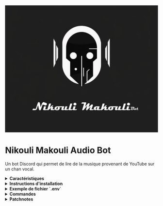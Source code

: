![Cover](https://github.com/Lumantis/BotAudio/blob/bugged-do-not-use-master/NikouliMakouli.png)

# Nikouli Makouli Audio Bot

Un bot Discord qui permet de lire de la musique provenant de YouTube sur un chan vocal.

<details>
  <summary><b>Caractéristiques</b></summary>
  
  Le bot permet de :
  
  - Rejoindre et quitter des canaux vocaux ;
  - Télécharger et lire des liens à partir de YouTube ;
  - Télécharger et lire des playlists YouTube ;
  - Mettre en pause, reprendre et passer des pistes ;


</details>

<details>
  <summary><b>Instructions d'installation</b></summary>

  1. Clonez ce dépôt
  2. Installez les dépendances en exécutant `pip install -r requirements.txt`
  3. Configurez vos variables d'environnement dans un fichier `.env` (voir exemple ci-dessous)
  4. Lancez le bot avec `python main.py`

</details>

<details>
  <summary><b>Exemple de fichier `.env`</b></summary>

  `DISCORD_TOKEN=Votre-Token-Discord`

</details>

<details>
  <summary><b>Commandes</b></summary>

  - `/lire <url>` : Fait lire une piste de musique par le bot à partir de l'URL de YouTube spécifiée
  - `/playlist <url>` : Fait lire une playlist de musique par le bot à partir de l'URL de YouTube spécifiée
  - `/quitter` : Fait quitter le canal vocal au bot
  - `/clean` : Nettoie le dossier de la playlist (nécessite des permissions de gestion des messages)
  - `/find <track_name>` : Recherche une piste sur YouTube et la met en file d'attente pour être lue

</details>

<details>
  <summary><b>Patchnotes</b></summary>
  
<details> 
  <summary><i>Version 1.0.3 (22 juin 2023) :</i></summary>

  - Optimisation de la gestion de la file d'attente : Le téléchargement de la chanson suivante est désormais effectué pendant que la chanson actuelle est en train de jouer, afin de réduire le délai de lecture.
  - Modification des options yt-dlp : Les options ont été modifiées pour télécharger directement le fichier audio au format MP3, ce qui réduit le temps de traitement et l'utilisation du CPU.
  - Ajout de la gestion des erreurs de téléchargement : En cas d'échec du téléchargement, un message est renvoyé.
  - Correction de bugs mineurs et améliorations générales.
  
  </details>

 <details> 
  <summary><i>Version 1.0.2 (15 juin 2023) :</i></summary>

  - Correction d'un bug où le bot ne se connectait pas correctement à un canal vocal lors de l'utilisation de la commande `/lire`.
  - Amélioration de la gestion des exceptions lors de l'extraction des informations de la playlist.
  - Utilisation de chemins relatifs pour les fichiers afin d'améliorer la portabilité du code.
  - Optimisation de l'utilisation des fonctions asynchrones pour les opérations d'E/S.
  - Ajout de la gestion des exceptions spécifiques lors de la connexion au canal vocal dans la commande `/lire`.
  - Utilisation de la méthode `disconnect()` pour déconnecter le bot du canal vocal dans la classe `MusicPlayer`.
  - Utilisation de l'événement `on_voice_state_update` pour gérer les actions à effectuer lorsque le bot est déconnecté d'un canal vocal.
  - Utilisation de `discord.AutoShardedClient` pour la gestion automatique des sessions shardless.
  - Amélioration de la fonction `add_to_queue` dans la classe `MusicPlayer` pour éviter le spam du canal textuel lors de l'ajout de titres. (encore expérimental)

 </details> 
  
 <details> 
  <summary><i>Version 1.0.1 (14 juin 2023) :</i></summary>

  - Ajout de la fonctionnalité de gestion de playlist : `/playlist + url` (expérimental)
  - Gestion des exceptions lors de l'extraction des informations de la playlist pour éviter les blocages.
  - Ajout de la prise en charge de la dernière version de la bibliothèque `yt_dlp`.
  - Correction de bugs mineurs et améliorations générales.

</details>
